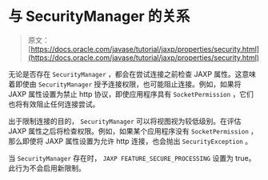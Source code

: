 # 与 SecurityManager 的关系

> 原文： [https://docs.oracle.com/javase/tutorial/jaxp/properties/security.html](https://docs.oracle.com/javase/tutorial/jaxp/properties/security.html)

无论是否存在 `SecurityManager` ，都会在尝试连接之前检查 JAXP 属性。这意味着即使由 `SecurityManager` 授予连接权限，也可能阻止连接。例如，如果将 JAXP 属性设置为禁止 http 协议，即使应用程序具有 `SocketPermission` ，它们也将有效阻止任何连接尝试。

出于限制连接的目的， `SecurityManager` 可以将视图视为较低级别。在评估 JAXP 属性之后将检查权限。例如，如果某个应用程序没有 `SocketPermission` ，那么即使将 JAXP 属性设置为允许 http 连接，也会抛出 `SecurityException` 。

当 `SecurityManager` 存在时， `JAXP FEATURE_SECURE_PROCESSING` 设置为 true。此行为不会启用新限制。